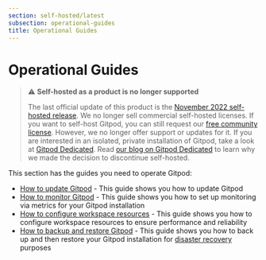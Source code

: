 ```yaml
---
section: self-hosted/latest
subsection: operational-guides
title: Operational Guides
---
```


<script context="module">
  export const prerender = true;
</script>

# Operational Guides

> ⚠️ **Self-hosted as a product is no longer supported**
>
> The last official update of this product is the [November 2022 self-hosted release](https://www.gitpod.io/changelog/november-self-hosted-release). We no longer sell commercial self-hosted licenses. If you want to self-host Gitpod, you can still request our [free community license](https://www.gitpod.io/community-license). However, we no longer offer support or updates for it. If you are interested in an isolated, private installation of Gitpod, take a look at [Gitpod Dedicated](/dedicated).
> Read [our blog on Gitpod Dedicated](/blog/introducing-gitpod-dedicated) to learn why we made the decision to discontinue self-hosted.

This section has the guides you need to operate Gitpod:

- [How to update Gitpod](./updating) - This guide shows you how to update Gitpod
- [How to monitor Gitpod](./monitoring) - This guide shows you how to set up monitoring via metrics for your Gitpod installation
- [How to configure workspace resources](./configuring-workspace-resources) - This guide shows you how to configure workspace resources to ensure performance and reliability
- [How to backup and restore Gitpod](./backup-restore) - This guide shows you how to back up and then restore your Gitpod installation for [disaster recovery](./disaster-recovery) purposes
